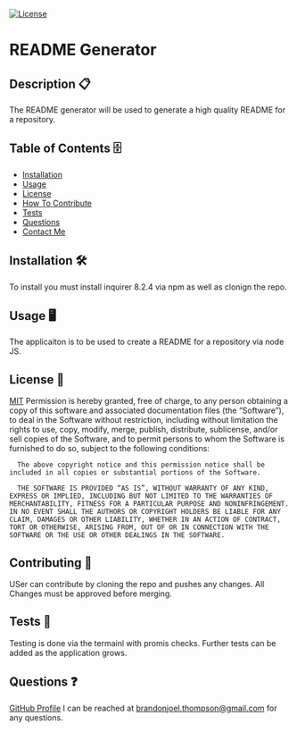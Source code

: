 
  [![License](https://img.shields.io/badge/license-MIT-green)](./LICENSE)
  # README Generator
  ## Description 📋 
  The README generator will be used to generate a high quality README for a repository. 
  ## Table of Contents 🗄️ 
 - [Installation](#Installation)
 - [Usage](#Usage)
 - [License](#License)
 - [How To Contribute](#HowToContribute)
 - [Tests](#Tests)
 - [Questions](#Questions)
 - [Contact Me](#ContactMe)
  ## Installation 🛠️ 
  To install you must install inquirer 8.2.4 via npm as well as clonign the repo. 
  ## Usage 🖥️ 
  The applicaiton is to be used to create a README for a repository via node JS.
  ## License 🔐  
  [MIT](https://opensource.org/license/mit/)
  Permission is hereby granted, free of charge, to any person obtaining a copy of this software and associated documentation files (the “Software”), to deal in the Software without restriction, including without limitation the rights to use, copy, modify, merge, publish, distribute, sublicense, and/or sell copies of the Software, and to permit persons to whom the Software is furnished to do so, subject to the following conditions:

      The above copyright notice and this permission notice shall be included in all copies or substantial portions of the Software.
      
      THE SOFTWARE IS PROVIDED “AS IS”, WITHOUT WARRANTY OF ANY KIND, EXPRESS OR IMPLIED, INCLUDING BUT NOT LIMITED TO THE WARRANTIES OF MERCHANTABILITY, FITNESS FOR A PARTICULAR PURPOSE AND NONINFRINGEMENT. IN NO EVENT SHALL THE AUTHORS OR COPYRIGHT HOLDERS BE LIABLE FOR ANY CLAIM, DAMAGES OR OTHER LIABILITY, WHETHER IN AN ACTION OF CONTRACT, TORT OR OTHERWISE, ARISING FROM, OUT OF OR IN CONNECTION WITH THE SOFTWARE OR THE USE OR OTHER DEALINGS IN THE SOFTWARE.
  ## Contributing 📝 
  USer can contribute by cloning the repo and pushes any changes. All Changes must be approved before merging. 
  ## Tests 🧮
  Testing is done via the termainl with promis checks. Further tests can be added as the application grows. 
  ## Questions ❓
  [GitHub Profile](github.com/BJThompson/)
  I can be reached at brandonjoel.thompson@gmail.com for any questions.
